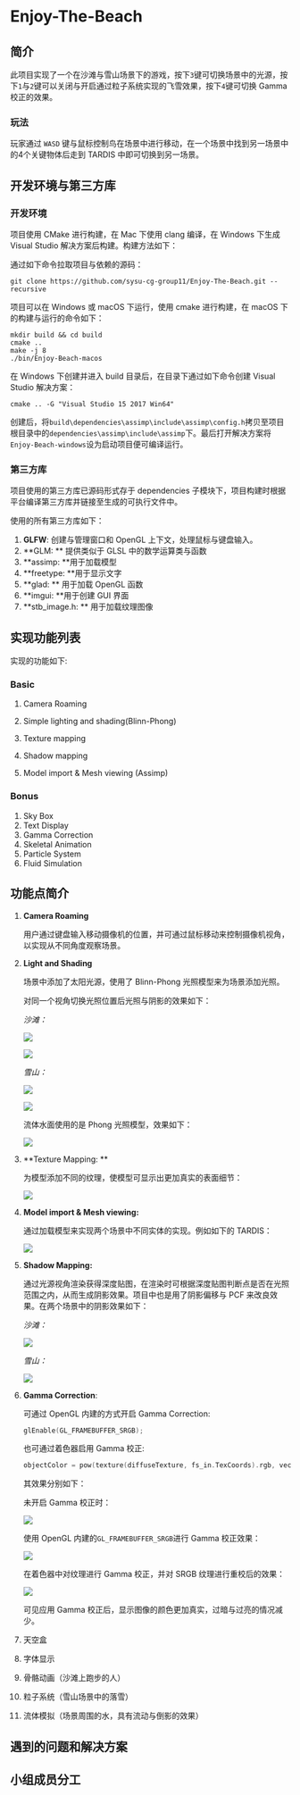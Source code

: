 # Enjoy-The-Beach

## 简介

此项目实现了一个在沙滩与雪山场景下的游戏，按下`3`键可切换场景中的光源，按下`1`与`2`键可以关闭与开启通过粒子系统实现的飞雪效果，按下`4`键可切换 Gamma 校正的效果。

### 玩法

玩家通过 `WASD` 键与鼠标控制鸟在场景中进行移动，在一个场景中找到另一场景中的4个关键物体后走到 TARDIS 中即可切换到另一场景。

## 开发环境与第三方库

### 开发环境

项目使用 CMake 进行构建，在 Mac 下使用 clang 编译，在 Windows 下生成 Visual Studio 解决方案后构建。构建方法如下：

通过如下命令拉取项目与依赖的源码：

```shell
git clone https://github.com/sysu-cg-group11/Enjoy-The-Beach.git --recursive
```

项目可以在 Windows 或 macOS 下运行，使用 cmake 进行构建，在 macOS 下的构建与运行的命令如下：

```shell
mkdir build && cd build
cmake ..
make -j 8
./bin/Enjoy-Beach-macos
```

在 Windows 下创建并进入 build 目录后，在目录下通过如下命令创建 Visual Studio 解决方案：

```shell
cmake .. -G "Visual Studio 15 2017 Win64"
```

创建后，将`build\dependencies\assimp\include\assimp\config.h`拷贝至项目根目录中的`dependencies\assimp\include\assimp`下。最后打开解决方案将`Enjoy-Beach-windows`设为启动项目便可编译运行。

### 第三方库

项目使用的第三方库已源码形式存于 dependencies 子模块下，项目构建时根据平台编译第三方库并链接至生成的可执行文件中。

使用的所有第三方库如下：

1. **GLFW**: 创建与管理窗口和 OpenGL 上下文，处理鼠标与键盘输入。
2. **GLM: ** 提供类似于 GLSL 中的数学运算类与函数
3. **assimp: **用于加载模型
4. **freetype: **用于显示文字
5. **glad: ** 用于加载 OpenGL 函数
6. **imgui: **用于创建 GUI 界面
7. **stb_image.h: ** 用于加载纹理图像

## 实现功能列表

实现的功能如下: 

### Basic

1. Camera Roaming

2. Simple lighting and shading(Blinn-Phong)

3. Texture mapping

4. Shadow mapping

5. Model import & Mesh viewing (Assimp)

### Bonus

1. Sky Box
2. Text Display
3. Gamma Correction
4. Skeletal Animation
5. Particle System
6. Fluid Simulation

## 功能点简介

1. **Camera Roaming**

   用户通过键盘输入移动摄像机的位置，并可通过鼠标移动来控制摄像机视角，以实现从不同角度观察场景。

2. **Light and Shading**

   场景中添加了太阳光源，使用了 Blinn-Phong 光照模型来为场景添加光照。

   对同一个视角切换光照位置后光照与阴影的效果如下：

   *沙滩：*

   ![](../images/light-1.png)

   ![](../images/light-2.png)

   *雪山：*

   ![](../images/light-3.png)

   ![](../images/light-4.png)

   流体水面使用的是 Phong 光照模型，效果如下：

   ![](../images/water-phong.png)

3. **Texture Mapping: **

   为模型添加不同的纹理，使模型可显示出更加真实的表面细节：

   ![](../images/texture-1.png)

4. **Model import & Mesh viewing:**

   通过加载模型来实现两个场景中不同实体的实现。例如如下的 TARDIS：

   ![](../images/tardis.png)

5. **Shadow Mapping:**

   通过光源视角渲染获得深度贴图，在渲染时可根据深度贴图判断点是否在光照范围之内，从而生成阴影效果。项目中也是用了阴影偏移与 PCF 来改良效果。在两个场景中的阴影效果如下：

   *沙滩：*

   ![](../images/shadow-1.png)

   *雪山：*

   ![](../images/shadow-2.png)

6. **Gamma Correction**: 

   可通过 OpenGL 内建的方式开启 Gamma Correction:

   ```cpp
   glEnable(GL_FRAMEBUFFER_SRGB);
   ```

   也可通过着色器启用 Gamma 校正:

   ```cpp
   objectColor = pow(texture(diffuseTexture, fs_in.TexCoords).rgb, vec3(gamma));
   ```

   其效果分别如下：

   未开启 Gamma 校正时：

   ![](../images/no-gamma.png)

   使用 OpenGL 内建的`GL_FRAMEBUFFER_SRGB`进行 Gamma 校正效果：

   ![](../images/gl-gamma.png)

   在着色器中对纹理进行 Gamma 校正，并对 SRGB 纹理进行重校后的效果：

   ![](../images/shader-gamma.png)

   可见应用 Gamma 校正后，显示图像的颜色更加真实，过暗与过亮的情况减少。

7. 天空盒

8. 字体显示

9. 骨骼动画（沙滩上跑步的人）

10. 粒子系统（雪山场景中的落雪）

11. 流体模拟（场景周围的水，具有流动与倒影的效果）



## 遇到的问题和解决方案

## 小组成员分工

